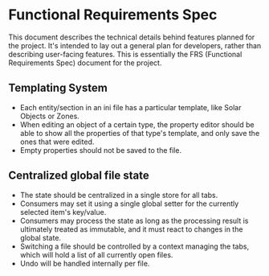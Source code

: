 # Functional Requirements Spec
This document describes the technical details behind features planned for the project. It's intended to lay out a general plan for developers, rather than describing user-facing features. This is essentially the FRS (Functional Requirements Spec) document for the project.

## Templating System
- Each entity/section in an ini file has a particular template, like Solar Objects or Zones. 
- When editing an object of a certain type, the property editor should be able to show all the properties of that type's template, and only save the ones that were edited. 
- Empty properties should not be saved to the file.

## Centralized global file state
- The state should be centralized in a single store for all tabs.
- Consumers may set it using a single global setter for the currently selected item's key/value.
- Consumers may process the state as long as the processing result is ultimately treated as immutable, and it must react to changes in the global state.
- Switching a file should be controlled by a context managing the tabs, which will hold a list of all currently open files.
- Undo will be handled internally per file.